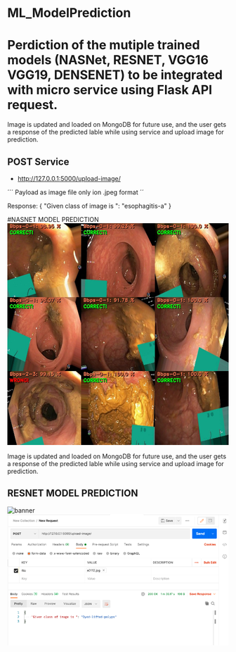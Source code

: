 # ML_ModelPrediction

# Perdiction of the mutiple trained models (NASNet, RESNET, VGG16 VGG19, DENSENET) to be integrated with micro service using Flask API request.

Image is updated and loaded on MongoDB for future use, and the user gets a response of the predicted lable while using service and upload image for prediction.

## POST Service 
* http://127.0.0.1:5000/upload-image/

´´´
Payload as image file only ion .jpeg format
´´

Response: 
{
    "Given class of image is ": "esophagitis-a"
}


#NASNET MODEL PREDICTION
![banner](static/images/predictions.jpg)

Image is updated and loaded on MongoDB for future use, and the user gets a response of the predicted lable while using service and upload image for prediction.



## RESNET MODEL PREDICTION
![banner](https://raw.githubusercontent.com/rksingh95/MLPredictModelFlask/master/static/images/predictions.jpg)
![banner](static/images/response.jpg)
